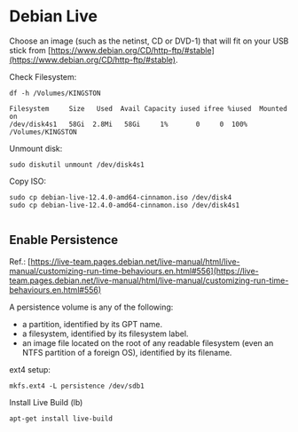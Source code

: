 # Debian Live

Choose an image (such as the netinst, CD or DVD-1) that will fit on your USB stick from [https://www.debian.org/CD/http-ftp/#stable](https://www.debian.org/CD/http-ftp/#stable).

Check Filesystem:
```
df -h /Volumes/KINGSTON

Filesystem     Size   Used  Avail Capacity iused ifree %iused  Mounted on
/dev/disk4s1   58Gi  2.8Mi   58Gi     1%       0     0  100%   /Volumes/KINGSTON
```

Unmount disk:
```
sudo diskutil unmount /dev/disk4s1
```

Copy ISO:
```
sudo cp debian-live-12.4.0-amd64-cinnamon.iso /dev/disk4
sudo cp debian-live-12.4.0-amd64-cinnamon.iso /dev/disk4s1


```

## Enable Persistence
Ref.: [https://live-team.pages.debian.net/live-manual/html/live-manual/customizing-run-time-behaviours.en.html#556](https://live-team.pages.debian.net/live-manual/html/live-manual/customizing-run-time-behaviours.en.html#556)

A persistence volume is any of the following:
* a partition, identified by its GPT name.
* a filesystem, identified by its filesystem label.
* an image file located on the root of any readable filesystem (even an NTFS partition of a foreign OS), identified by its filename.



ext4 setup:
```
mkfs.ext4 -L persistence /dev/sdb1
```

Install Live Build (lb)
```
apt-get install live-build
```

